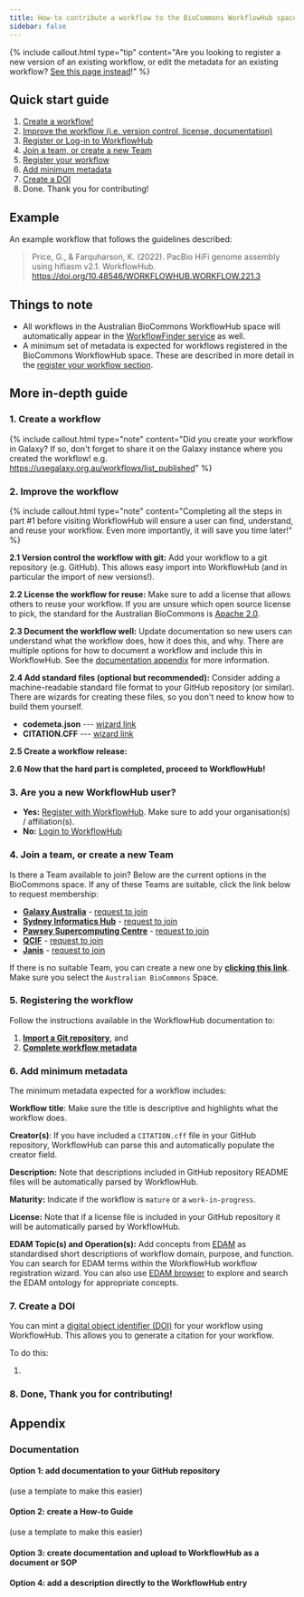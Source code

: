 ```yaml
---
title: How-to contribute a workflow to the BioCommons WorkflowHub space
sidebar: false
---
```



{% include callout.html type="tip" content="Are you looking to register a new version of an existing workflow, or edit the metadata for an existing workflow? [See this page instead](workflow_maintenance)!" %}


## Quick start guide

1. [Create a workflow!](#create-a-workflow) 
2. [Improve the workflow (i.e. version control, license, documentation)](#improve-the-workflow)
3. [Register or Log-in to WorkflowHub](#are-you-a-new-workflowhub-user)
4. [Join a team, or create a new Team](#join-a-team-or-create-a-new-team)
5. [Register your workflow](#register-your-workflow)
6. [Add minimum metadata](#add-minimum-metadata)
7. [Create a DOI](#create-a-doi)
8. Done. Thank you for contributing!


## Example

An example workflow that follows the guidelines described:
> Price, G., & Farquharson, K. (2022). PacBio HiFi genome assembly using hifiasm v2.1. WorkflowHub. https://doi.org/10.48546/WORKFLOWHUB.WORKFLOW.221.3


## Things to note

- All workflows in the Australian BioCommons WorkflowHub space will automatically appear in the [WorkflowFinder service](https://australianbiocommons.github.io/2_1_workflows.html) as well.
- A minimum set of metadata is expected for workflows registered in the BioCommons WorkflowHub space. These are described in more detail in the [register your workflow section](#register-your-workflow).


## More in-depth guide

### 1. Create a workflow

{% include callout.html type="note" content="Did you create your workflow in Galaxy? If so, don't forget to share it on the Galaxy instance where you created the workflow! e.g. https://usegalaxy.org.au/workflows/list_published" %}

### 2. Improve the workflow

{% include callout.html type="note" content="Completing all the steps in part #1 before visiting WorkflowHub will ensure a user can find, understand, and reuse your workflow. Even more importantly, it will save you time later!" %}


**2.1 Version control the workflow with git:** Add your workflow to a git repository (e.g. GitHub). This allows easy import into WorkflowHub (and in particular the import of new versions!).

**2.2 License the workflow for reuse:** Make sure to add a license that allows others to reuse your workflow. If you are unsure which open source license to pick, the standard for the Australian BioCommons is [Apache 2.0](https://spdx.org/licenses/Apache-2.0.html).

**2.3 Document the workflow well:** Update documentation so new users can understand what the workflow does, how it does this, and why. There are multiple options for how to document a workflow and include this in WorkflowHub. See the [documentation appendix](#documentation) for more information.

**2.4 Add standard files (optional but recommended):** Consider adding a machine-readable standard file format to your GitHub repository (or similar). There are wizards for creating these files, so you don't need to know how to build them yourself.

- **codemeta.json** --- [wizard link](https://codemeta.github.io/codemeta-generator/) 
- **CITATION.CFF** --- [wizard link](https://citation-file-format.github.io/cff-initializer-javascript/#/)


**2.5 Create a workflow release:** 


**2.6 Now that the hard part is completed, proceed to WorkflowHub!**


### 3. Are you a new WorkflowHub user?

- **Yes:** [Register with WorkflowHub](). Make sure to add your organisation(s) / affiliation(s).
- **No:** [Login to WorkflowHub]()


### 4. Join a team, or create a new Team

Is there a Team available to join? Below are the current options in the BioCommons space. If any of these Teams are suitable, click the link below to request membership:

- [**Galaxy Australia**](https://workflowhub.eu/projects/54) - [request to join](https://workflowhub.eu/projects/54/guided_join)
- [**Sydney Informatics Hub**](https://workflowhub.eu/projects/43) - [request to join](https://workflowhub.eu/projects/43/guided_join)
- [**Pawsey Supercomputing Centre**](https://workflowhub.eu/projects/42) - [request to join](https://workflowhub.eu/projects/42/guided_join)
- [**QCIF**](https://workflowhub.eu/projects/41) - [request to join](https://workflowhub.eu/projects/41/guided_join)
- [**Janis**](https://workflowhub.eu/projects/48) - [request to join](https://workflowhub.eu/projects/48/guided_join)

If there is no suitable Team, you can create a new one by [**clicking this link**](https://workflowhub.eu/projects/guided_create). Make sure you select the `Australian BioCommons` Space.


### 5. Registering the workflow

Follow the instructions available in the WorkflowHub documentation to:

1. [**Import a Git repository**](https://about.workflowhub.eu/docs/adding-files/#git), and
2. [**Complete workflow metadata**](https://about.workflowhub.eu/docs/complete-workflow-metadata/)


### 6. Add minimum metadata

The minimum metadata expected for a workflow includes:

**Workflow title**: Make sure the title is descriptive and highlights what the workflow does.

**Creator(s)**: If you have included a `CITATION.cff` file in your GitHub repository, WorkflowHub can parse this and automatically populate the creator field.

**Description:** Note that descriptions included in GitHub repository README files will be automatically parsed by WorkflowHub.

**Maturity:** Indicate if the workflow is `mature` or a `work-in-progress`.

**License:** Note that if a license file is included in your GitHub repository it will be automatically parsed by WorkflowHub.

**EDAM Topic(s) and Operation(s):** Add concepts from [EDAM](https://github.com/edamontology/edamontology) as standardised short descriptions of workflow domain, purpose, and function. You can search for EDAM terms within the WorkflowHub workflow registration wizard. You can also use [EDAM browser](https://edamontology.github.io/edam-browser/) to explore and search the EDAM ontology for appropriate concepts.


### 7. Create a DOI

You can mint a [digital object identifier (DOI)](https://www.doi.org/) for your workflow using WorkflowHub. This allows you to generate a citation for your workflow.

To do this:

1. 


### 8. Done, Thank you for contributing!


## Appendix

### Documentation

#### Option 1: add documentation to your GitHub repository

(use a template to make this easier)


#### Option 2: create a How-to Guide

(use a template to make this easier)


#### Option 3: create documentation and upload to WorkflowHub as a document or SOP

#### Option 4: add a description directly to the WorkflowHub entry


